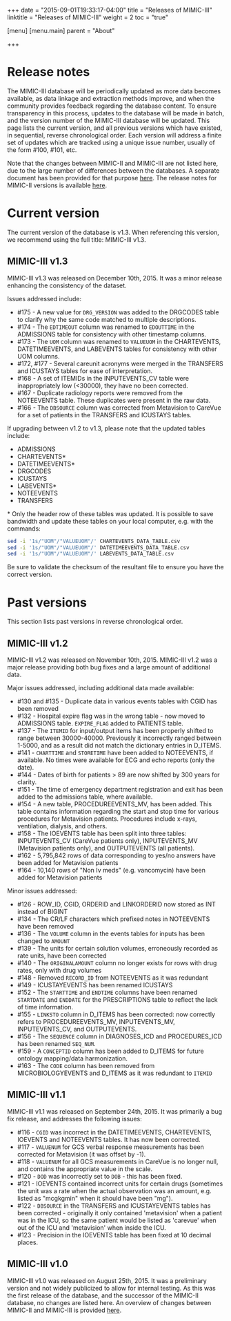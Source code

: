 +++
date = "2015-09-01T19:33:17-04:00"
title = "Releases of MIMIC-III"
linktitle = "Releases of MIMIC-III"
weight = 2
toc = "true"

[menu]
  [menu.main]
    parent = "About"

+++

# Release notes

The MIMIC-III database will be periodically updated as more data becomes available, as data linkage and extraction methods improve, and when the community provides feedback regarding the database content.
To ensure transparency in this process, updates to the database will be made in batch, and the version number of the MIMIC-III database will be updated.
This page lists the current version, and all previous versions which have existed, in sequential, reverse chronological order.
Each version will address a finite set of updates which are tracked using a unique issue number, usually of the form #100, #101, etc.

Note that the changes between MIMIC-II and MIMIC-III are not listed here, due to the large number of differences between the databases. A separate document has been provided for that purpose [here](/mimicdata/whatsnew). The release notes for MIMIC-II versions is available [here](/archive/mimic-releases).

# Current version

The current version of the database is v1.3. When referencing this version, we recommend using the full title: MIMIC-III v1.3.

## MIMIC-III v1.3

MIMIC-III v1.3 was released on December 10th, 2015. It was a minor release enhancing the consistency of the dataset.

Issues addressed include:

* #175 - A new value for ```DRG_VERSION``` was added to the DRGCODES table to clarify why the same code matched to multiple descriptions.
* #174 - The ```EDTIMEOUT``` column was renamed to ```EDOUTTIME``` in the ADMISSIONS table for consistency with other timestamp columns.
* #173 - The ```UOM``` column was renamed to ```VALUEUOM``` in the CHARTEVENTS, DATETIMEEVENTS, and LABEVENTS tables for consistency with other UOM columns.
* #172, #177 - Several careunit acronyms were merged in the TRANSFERS and ICUSTAYS tables for ease of interpretation.
* #168 - A set of ITEMIDs in the INPUTEVENTS_CV table were inappropriately low (<30000), they have no been corrected.
* #167 - Duplicate radiology reports were removed from the NOTEEVENTS table. These duplicates were present in the raw data.
* #166 - The ```DBSOURCE``` column was corrected from Metavision to CareVue for a set of patients in the TRANSFERS and ICUSTAYS tables.

If upgrading between v1.2 to v1.3, please note that the updated tables include:

* ADMISSIONS
* CHARTEVENTS*
* DATETIMEEVENTS*
* DRGCODES
* ICUSTAYS
* LABEVENTS*
* NOTEEVENTS
* TRANSFERS

\* Only the header row of these tables was updated. It is possible to save bandwidth and update these tables on your local computer, e.g. with the commands:

```sh
sed -i '1s/"UOM"/"VALUEUOM"/' CHARTEVENTS_DATA_TABLE.csv
sed -i '1s/"UOM"/"VALUEUOM"/' DATETIMEEVENTS_DATA_TABLE.csv
sed -i '1s/"UOM"/"VALUEUOM"/' LABEVENTS_DATA_TABLE.csv
```

Be sure to validate the checksum of the resultant file to ensure you have the correct version.

# Past versions

This section lists past versions in reverse chronological order.

## MIMIC-III v1.2

MIMIC-III v1.2 was released on November 10th, 2015. MIMIC-III v1.2 was a major release providing both bug fixes and a large amount of additional data.

Major issues addressed, including additional data made available:

* #130 and #135 - Duplicate data in various events tables with CGID has been removed
* #132 - Hospital expire flag was in the wrong table - now moved to ADMISSIONS table. `EXPIRE_FLAG` added to PATIENTS table.
* #137 - The `ITEMID` for input/output items has been properly shifted to range between 30000-40000. Previously it incorrectly ranged between 1-5000, and as a result did not match the dictionary entries in D_ITEMS.
* #141 - `CHARTTIME` and `STORETIME` have been added to NOTEEVENTS, if available. No times were available for ECG and echo reports (only the date).
* #144 - Dates of birth for patients > 89 are now shifted by 300 years for clarity.
* #151 - The time of emergency department registration and exit has been added to the admissions table, where available.
* #154 - A new table, PROCEDUREEVENTS_MV, has been added. This table contains information regarding the start and stop time for various procedures for Metavision patients. Procedures include x-rays, ventilation, dialysis, and others.
* #158 - The IOEVENTS table has been split into three tables: INPUTEVENTS_CV (CareVue patients only), INPUTEVENTS_MV (Metavision patients only), and OUTPUTEVENTS (all patients).
* #162 - 5,795,842 rows of data corresponding to yes/no answers have been added for Metavision patients
* #164 - 10,140 rows of "Non Iv meds" (e.g. vancomycin) have been added for Metavision patients

Minor issues addressed:

* #126 - ROW_ID, CGID, ORDERID and LINKORDERID now stored as INT instead of BIGINT
* #134 - The CR/LF characters which prefixed notes in NOTEEVENTS have been removed
* #136 - The `VOLUME` column in the events tables for inputs has been changed to `AMOUNT`
* #139 - The units for certain solution volumes, erroneously recorded as rate units, have been corrected
* #140 - The `ORIGINALAMOUNT` column no longer exists for rows with drug rates, only with drug volumes
* #148 - Removed `RECORD_ID` from NOTEEVENTS as it was redundant
* #149 - ICUSTAYEVENTS has been renamed ICUSTAYS
* #152 - The `STARTTIME` and `ENDTIME` columns have been renamed `STARTDATE` and `ENDDATE` for the PRESCRIPTIONS table to reflect the lack of time information.
* #155 - `LINKSTO` column in D_ITEMS has been corrected: now correctly refers to PROCEDUREEVENTS_MV, INPUTEVENTS_MV, INPUTEVENTS_CV, and OUTPUTEVENTS.
* #156 - The `SEQUENCE` column in DIAGNOSES_ICD and PROCEDURES_ICD has been renamed `SEQ_NUM`.
* #159 - A `CONCEPTID` column has been added to D_ITEMS for future ontology mapping/data harmonization.
* #163 - The `CODE` column has been removed from MICROBIOLOGYEVENTS and D_ITEMS as it was redundant to `ITEMID`

## MIMIC-III v1.1

MIMIC-III v1.1 was released on September 24th, 2015. It was primarily a bug fix release, and addresses the following issues:

* #116 - `CGID` was incorrect in the DATETIMEEVENTS, CHARTEVENTS, IOEVENTS and NOTEEVENTS tables. It has now been corrected.
* #117 - `VALUENUM` for GCS verbal response measurements has been corrected for Metavision (it was offset by -1).
* #118 - `VALUENUM` for all GCS measurements in CareVue is no longer null, and contains the appropriate value in the scale.
* #120 - `DOD` was incorrectly set to `DOB` - this has been fixed.
* #121 - IOEVENTS contained incorrect units for certain drugs (sometimes the unit was a rate when the actual observation was an amount, e.g. listed as "mcgkgmin" when it should have been "mg").
* #122 - `DBSOURCE` in the TRANSFERS and ICUSTAYEVENTS tables has been corrected - originally it only contained 'metavision' when a patient was in the ICU, so the same patient would be listed as 'carevue' when out of the ICU and 'metavision' when inside the ICU.
* #123 - Precision in the IOEVENTS table has been fixed at 10 decimal places.

## MIMIC-III v1.0

MIMIC-III v1.0 was released on August 25th, 2015. It was a preliminary version and not widely publicized to allow for internal testing. As this was the first release of the database, and the successor of the MIMIC-II database, no changes are listed here. An overview of changes between MIMIC-II and MIMIC-III is provided [here](/mimicdata/whatsnew).
